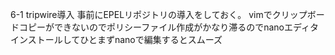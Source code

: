 6-1 tripwire導入
事前にEPELリポジトリの導入をしておく。
vimでクリップボードコピーができないのでポリシーファイル作成がかなり滞るのでnanoエディタインストールしてひとまずnanoで編集するとスムーズ
